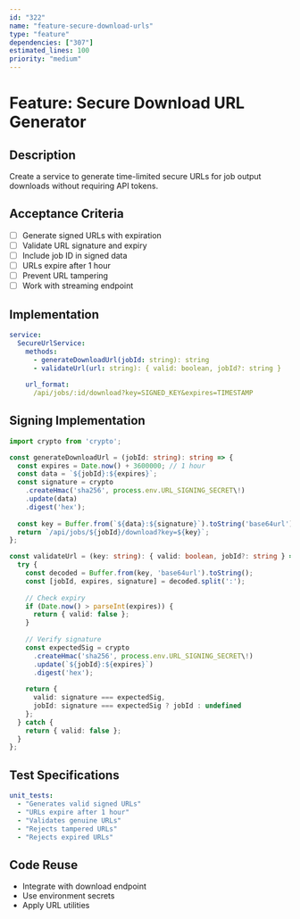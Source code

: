 ```yaml
---
id: "322"
name: "feature-secure-download-urls"
type: "feature"
dependencies: ["307"]
estimated_lines: 100
priority: "medium"
---
```


# Feature: Secure Download URL Generator

## Description
Create a service to generate time-limited secure URLs for job output downloads without requiring API tokens.

## Acceptance Criteria
- [ ] Generate signed URLs with expiration
- [ ] Validate URL signature and expiry
- [ ] Include job ID in signed data
- [ ] URLs expire after 1 hour
- [ ] Prevent URL tampering
- [ ] Work with streaming endpoint

## Implementation
```yaml
service:
  SecureUrlService:
    methods:
      - generateDownloadUrl(jobId: string): string
      - validateUrl(url: string): { valid: boolean, jobId?: string }
    
    url_format:
      /api/jobs/:id/download?key=SIGNED_KEY&expires=TIMESTAMP
```

## Signing Implementation
```typescript
import crypto from 'crypto';

const generateDownloadUrl = (jobId: string): string => {
  const expires = Date.now() + 3600000; // 1 hour
  const data = `${jobId}:${expires}`;
  const signature = crypto
    .createHmac('sha256', process.env.URL_SIGNING_SECRET\!)
    .update(data)
    .digest('hex');
  
  const key = Buffer.from(`${data}:${signature}`).toString('base64url');
  return `/api/jobs/${jobId}/download?key=${key}`;
};

const validateUrl = (key: string): { valid: boolean, jobId?: string } => {
  try {
    const decoded = Buffer.from(key, 'base64url').toString();
    const [jobId, expires, signature] = decoded.split(':');
    
    // Check expiry
    if (Date.now() > parseInt(expires)) {
      return { valid: false };
    }
    
    // Verify signature
    const expectedSig = crypto
      .createHmac('sha256', process.env.URL_SIGNING_SECRET\!)
      .update(`${jobId}:${expires}`)
      .digest('hex');
    
    return {
      valid: signature === expectedSig,
      jobId: signature === expectedSig ? jobId : undefined
    };
  } catch {
    return { valid: false };
  }
};
```

## Test Specifications
```yaml
unit_tests:
  - "Generates valid signed URLs"
  - "URLs expire after 1 hour"
  - "Validates genuine URLs"
  - "Rejects tampered URLs"
  - "Rejects expired URLs"
```

## Code Reuse
- Integrate with download endpoint
- Use environment secrets
- Apply URL utilities
